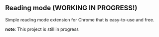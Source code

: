 ## Reading mode (WORKING IN PROGRESS!)

Simple reading mode extension for Chrome that is easy-to-use and free.

**note**: This project is still in progress
